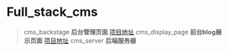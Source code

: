 # Full_stack_cms
> cms_backstage 
  **后台管理页面**
   [项目地址](https://admin.bowencn.top)
> cms_display_page 
  **前台blog展示页面**
  [项目地址](https://bowencn.top)
> cms_server 
 **后端服务器**
  
